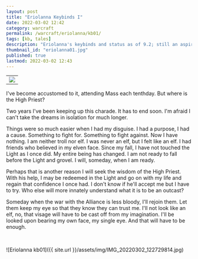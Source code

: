 ```yaml
---
layout: post
title: "Eriolanna Keybinds I"
date: 2022-03-02 12:42
category: warcraft
permalink: /warcraft/eriolanna/kb01/
tags: [kb, tales]
description: "Eriolanna's keybinds and status as of 9.2; still an aspiring battle pet master"
thumbnail_id: "eriolanna01.jpg"
published: true
lastmod: 2022-03-02 12:43
---
```


<table class="inline-imgtbl-l">
<tr>
<td><img class="inline-img" src="{{ site.url }}/assets/tb/eriolanna01.jpg"></td>	
</tr>
</table>

I've become accustomed to it, attending Mass each tenthday. But where is the High Priest? 

Two years I've been keeping up this charade. It has to end soon. I'm afraid I can't take the dreams in isolation for much longer. 

Things were so much easier when I had my disguise. I had a purpose, I had a cause. Something to fight for. Something to fight against. Now I have nothing. I am neither troll nor elf. I was never an elf, but I felt like an elf. I had friends who believed in my elven face. Since my fall, I have not touched the Light as I once did. My entire being has changed. I am not ready to fall before the Light and grovel. I will, someday, when I am ready.

Perhaps that is another reason I will seek the wisdom of the High Priest. With his help, I may be redeemed in the Light and go on with my life and regain that confidence I once had. I don't know if he'll accept me but I have to try. Who else will more innately understand what it is to be an outcast?

Someday when the war with the Alliance is less bloody, I'll rejoin them. Let them keep my eye so that they know they can trust me. I'll not look like an elf, no, that visage will have to be cast off from my imagination. I'll be looked upon bearing my own face, my single eye. And that will have to be enough.

<br>

![Eriolanna kb01]({{ site.url }}/assets/img/IMG_20220302_122729814.jpg)

